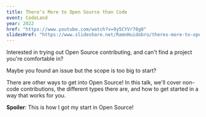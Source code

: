 ```yaml
---
title: There's More to Open Source than Code
event: CodeLand
year: 2022
href: "https://www.youtube.com/watch?v=9y5CYVr78g0"
slidesHref: "https://www.slideshare.net/RamnHuidobro/theres-more-to-open-source-than-code-251977057"
---
```


Interested in trying out Open Source contributing, and can't find a project you're comfortable in?

Maybe you found an issue but the scope is too big to start?

There are other ways to get into Open Source! In this talk, we'll cover non-code contributions, the different types there are, and how to get started in a way that works for you.

**Spoiler**: This is how I got my start in Open Source!